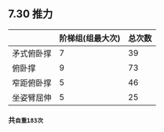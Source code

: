 ## 7.30 推力
||阶梯组(组最大次)|总次数|
|:---|:---|:---|
|矛式俯卧撑|7|39|
|俯卧撑|9|73|
|窄距俯卧撑|5|46|
|坐姿臂屈伸|5|25|
#### 共`自重183次`<br>
